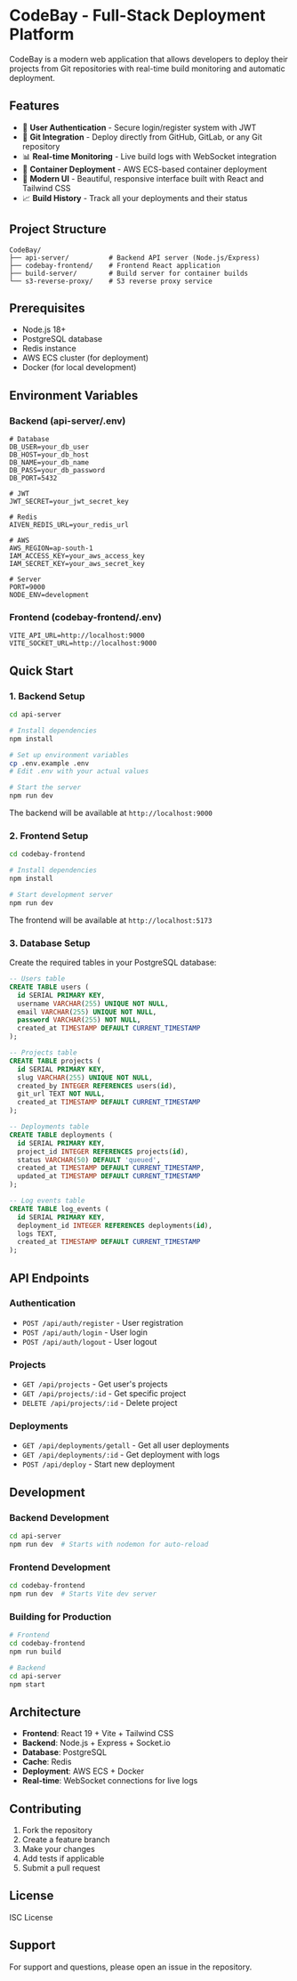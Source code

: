 # CodeBay - Full-Stack Deployment Platform

CodeBay is a modern web application that allows developers to deploy their projects from Git repositories with real-time build monitoring and automatic deployment.

## Features

- 🔐 **User Authentication** - Secure login/register system with JWT
- 🚀 **Git Integration** - Deploy directly from GitHub, GitLab, or any Git repository
- 📊 **Real-time Monitoring** - Live build logs with WebSocket integration
- 🐳 **Container Deployment** - AWS ECS-based container deployment
- 📱 **Modern UI** - Beautiful, responsive interface built with React and Tailwind CSS
- 📈 **Build History** - Track all your deployments and their status

## Project Structure

```
CodeBay/
├── api-server/          # Backend API server (Node.js/Express)
├── codebay-frontend/    # Frontend React application
├── build-server/        # Build server for container builds
└── s3-reverse-proxy/    # S3 reverse proxy service
```

## Prerequisites

- Node.js 18+ 
- PostgreSQL database
- Redis instance
- AWS ECS cluster (for deployment)
- Docker (for local development)

## Environment Variables

### Backend (api-server/.env)
```env
# Database
DB_USER=your_db_user
DB_HOST=your_db_host
DB_NAME=your_db_name
DB_PASS=your_db_password
DB_PORT=5432

# JWT
JWT_SECRET=your_jwt_secret_key

# Redis
AIVEN_REDIS_URL=your_redis_url

# AWS
AWS_REGION=ap-south-1
IAM_ACCESS_KEY=your_aws_access_key
IAM_SECRET_KEY=your_aws_secret_key

# Server
PORT=9000
NODE_ENV=development
```

### Frontend (codebay-frontend/.env)
```env
VITE_API_URL=http://localhost:9000
VITE_SOCKET_URL=http://localhost:9000
```

## Quick Start

### 1. Backend Setup

```bash
cd api-server

# Install dependencies
npm install

# Set up environment variables
cp .env.example .env
# Edit .env with your actual values

# Start the server
npm run dev
```

The backend will be available at `http://localhost:9000`

### 2. Frontend Setup

```bash
cd codebay-frontend

# Install dependencies
npm install

# Start development server
npm run dev
```

The frontend will be available at `http://localhost:5173`

### 3. Database Setup

Create the required tables in your PostgreSQL database:

```sql
-- Users table
CREATE TABLE users (
  id SERIAL PRIMARY KEY,
  username VARCHAR(255) UNIQUE NOT NULL,
  email VARCHAR(255) UNIQUE NOT NULL,
  password VARCHAR(255) NOT NULL,
  created_at TIMESTAMP DEFAULT CURRENT_TIMESTAMP
);

-- Projects table
CREATE TABLE projects (
  id SERIAL PRIMARY KEY,
  slug VARCHAR(255) UNIQUE NOT NULL,
  created_by INTEGER REFERENCES users(id),
  git_url TEXT NOT NULL,
  created_at TIMESTAMP DEFAULT CURRENT_TIMESTAMP
);

-- Deployments table
CREATE TABLE deployments (
  id SERIAL PRIMARY KEY,
  project_id INTEGER REFERENCES projects(id),
  status VARCHAR(50) DEFAULT 'queued',
  created_at TIMESTAMP DEFAULT CURRENT_TIMESTAMP,
  updated_at TIMESTAMP DEFAULT CURRENT_TIMESTAMP
);

-- Log events table
CREATE TABLE log_events (
  id SERIAL PRIMARY KEY,
  deployment_id INTEGER REFERENCES deployments(id),
  logs TEXT,
  created_at TIMESTAMP DEFAULT CURRENT_TIMESTAMP
);
```

## API Endpoints

### Authentication
- `POST /api/auth/register` - User registration
- `POST /api/auth/login` - User login
- `POST /api/auth/logout` - User logout

### Projects
- `GET /api/projects` - Get user's projects
- `GET /api/projects/:id` - Get specific project
- `DELETE /api/projects/:id` - Delete project

### Deployments
- `GET /api/deployments/getall` - Get all user deployments
- `GET /api/deployments/:id` - Get deployment with logs
- `POST /api/deploy` - Start new deployment

## Development

### Backend Development
```bash
cd api-server
npm run dev  # Starts with nodemon for auto-reload
```

### Frontend Development
```bash
cd codebay-frontend
npm run dev  # Starts Vite dev server
```

### Building for Production
```bash
# Frontend
cd codebay-frontend
npm run build

# Backend
cd api-server
npm start
```

## Architecture

- **Frontend**: React 19 + Vite + Tailwind CSS
- **Backend**: Node.js + Express + Socket.io
- **Database**: PostgreSQL
- **Cache**: Redis
- **Deployment**: AWS ECS + Docker
- **Real-time**: WebSocket connections for live logs

## Contributing

1. Fork the repository
2. Create a feature branch
3. Make your changes
4. Add tests if applicable
5. Submit a pull request

## License

ISC License

## Support

For support and questions, please open an issue in the repository.

